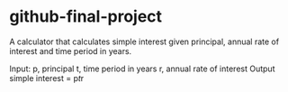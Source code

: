 # github-final-project
A calculator that calculates simple interest given principal, annual rate of interest and time period in years.

Input:
   p, principal 
   t, time period in years
   r, annual rate of interest
Output
   simple interest = p*t*r
